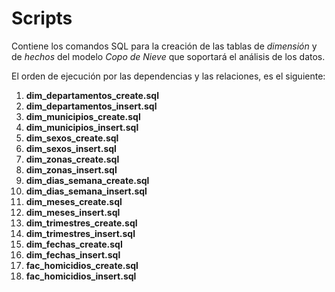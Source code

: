 # Scripts
Contiene los comandos SQL para la creación de las tablas de _dimensión_ y de _hechos_ del modelo _Copo de Nieve_ que soportará el análisis de los datos. 

El orden de ejecución por las dependencias y las relaciones, es el siguiente:

1. **dim_departamentos_create.sql**
2. **dim_departamentos_insert.sql**
3. **dim_municipios_create.sql**
4. **dim_municipios_insert.sql**
5. **dim_sexos_create.sql**
6. **dim_sexos_insert.sql**
7. **dim_zonas_create.sql**
8. **dim_zonas_insert.sql**
9. **dim_dias_semana_create.sql**
10. **dim_dias_semana_insert.sql**
11. **dim_meses_create.sql**
12. **dim_meses_insert.sql**
13. **dim_trimestres_create.sql**
14. **dim_trimestres_insert.sql**
15. **dim_fechas_create.sql**
16. **dim_fechas_insert.sql**
17. **fac_homicidios_create.sql**
18. **fac_homicidios_insert.sql**
